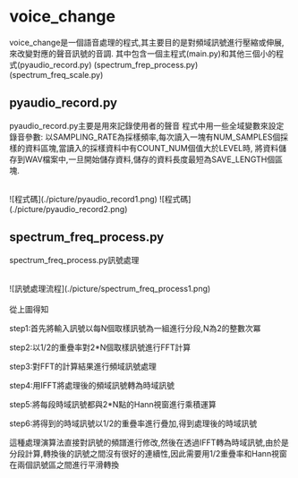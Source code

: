 voice_change
============
voice_change是一個語音處理的程式,其主要目的是對頻域訊號進行壓縮或伸展,來改變對應的聲音訊號的音調.
其中包含一個主程式(main.py)和其他三個小的程式(pyaudio_record.py) (spectrum_frep_process.py) (spectrum_freq_scale.py)

pyaudio_record.py
-----------------
pyaudio_record.py主要是用來記錄使用者的聲音
程式中用一些全域變數來設定錄音參數:
以SAMPLING_RATE為採樣頻率,每次讀入一塊有NUM_SAMPLES個採樣的資料區塊,當讀入的採樣資料中有COUNT_NUM個值大於LEVEL時,
將資料儲存到WAV檔案中,一旦開始儲存資料,儲存的資料長度最短為SAVE_LENGTH個區塊.

<br>
![程式碼](./picture/pyaudio_record1.png)
![程式碼](./picture/pyaudio_record2.png)
<br>

spectrum_freq_process.py
------------------------
spectrum_freq_process.py訊號處理

<br>
![訊號處理流程](./picture/spectrum_freq_process1.png)
<br>

<br>
從上圖得知

step1:首先將輸入訊號以每N個取樣訊號為一組進行分段,N為2的整數次冪

step2:以1/2的重疊率對2*N個取樣訊號進行FFT計算

step3:對FFT的計算結果進行頻域訊號處理

step4:用IFFT將處理後的頻域訊號轉為時域訊號

step5:將每段時域訊號都與2*N點的Hann視窗進行乘積運算

step6:將得到的時域訊號以1/2的重疊率進行疊加,得到處理後的時域訊號

這種處理演算法直接對訊號的頻譜進行修改,然後在透過IFFT轉為時域訊號,由於是分段計算,轉換後的訊號之間沒有很好的連續性,因此需要用1/2重疊率和Hann視窗在兩個訊號區之間進行平滑轉換
<br>
